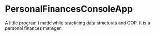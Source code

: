 # PersonalFinancesConsoleApp
A little program I made while practicing data structures and OOP. It is a personal finances manager.
